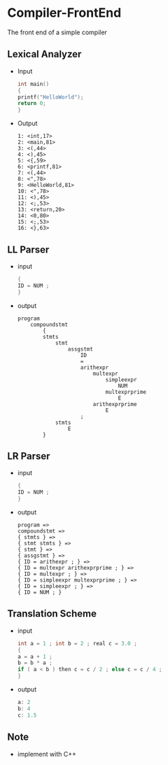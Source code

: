 # Compiler-FrontEnd
The front end of a simple compiler
## Lexical Analyzer
- Input
    ```C++
    int main()
    {
    printf("HelloWorld");
    return 0;
    }
    ```   
- Output
    ```
    1: <int,17>
    2: <main,81>
    3: <(,44>
    4: <),45>
    5: <{,59>
    6: <printf,81>
    7: <(,44>
    8: <",78>
    9: <HelloWorld,81>
    10: <",78>
    11: <),45>
    12: <;,53>
    13: <return,20>
    14: <0,80>
    15: <;,53>
    16: <},63>
    ```
## LL Parser
- input
    ```C++
    {
    ID = NUM ;
    }
    ```
- output
    ```
    program
        compoundstmt
            {
            stmts
                stmt
                    assgstmt
                        ID
                        =
                        arithexpr
                            multexpr
                                simpleexpr
                                    NUM
                                multexprprime
                                    E
                            arithexprprime
                                E
                        ;
                stmts
                    E
            }
    ```
## LR Parser
- input
    ```C++
    {
    ID = NUM ;
    }
    ```
- output
    ```
    program =>
    compoundstmt =>
    { stmts } =>
    { stmt stmts } =>
    { stmt } =>
    { assgstmt } =>
    { ID = arithexpr ; } =>
    { ID = multexpr arithexprprime ; } =>
    { ID = multexpr ; } =>
    { ID = simpleexpr multexprprime ; } =>
    { ID = simpleexpr ; } =>
    { ID = NUM ; }
    ```
## Translation Scheme
- input
    ```C++
    int a = 1 ; int b = 2 ; real c = 3.0 ;
    {
    a = a + 1 ;
    b = b * a ;
    if ( a < b ) then c = c / 2 ; else c = c / 4 ;
    }
    ```
- output
    ```C++
    a: 2
    b: 4
    c: 1.5
    ```
## Note
- implement with C++


